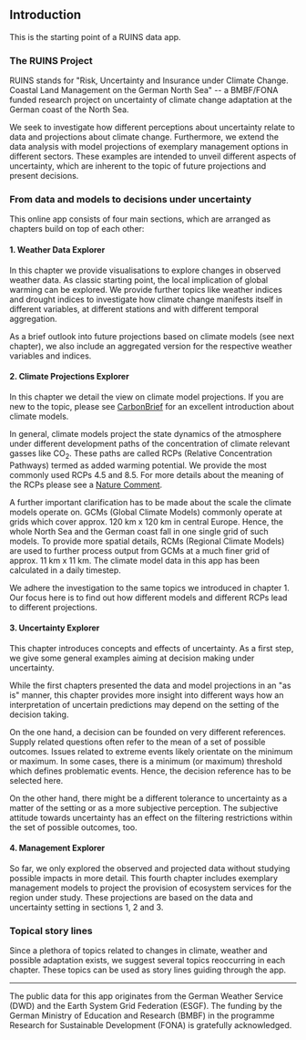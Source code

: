 ## Introduction


This is the starting point of a RUINS data app.

### The RUINS Project

RUINS stands for "Risk, Uncertainty and Insurance under Climate Change. Coastal Land Management on the German North Sea" -- a BMBF/FONA funded research project on uncertainty of climate change adaptation at the German coast of the North Sea. 

We seek to investigate how different perceptions about uncertainty relate to data and projections about climate change. Furthermore, we extend the data analysis with model projections of exemplary management options in different sectors. These examples are intended to unveil different aspects of uncertainty, which are inherent to the topic of future projections and present decisions.

### From data and models to decisions under uncertainty

This online app consists of four main sections, which are arranged as chapters build on top of each other:

#### 1. Weather Data Explorer
In this chapter we provide visualisations to explore changes in observed weather data. As classic starting point, the local implication of global warming can be explored. We provide further topics like weather indices and drought indices to investigate how climate change manifests itself in different variables, at different stations and with different temporal aggregation.

As a brief outlook into future projections based on climate models (see next chapter), we also include an aggregated version for the respective weather variables and indices.



#### 2. Climate Projections Explorer
In this chapter we detail the view on climate model projections. If you are new to the topic, please see [CarbonBrief](https://www.carbonbrief.org/qa-how-do-climate-models-work) for an excellent introduction about climate models. 

In general, climate models project the state dynamics of the atmosphere under different development paths of the concentration of climate relevant gasses like CO<sub>2</sub>. These paths are called RCPs (Relative Concentration Pathways) termed as added warming potential. We provide the most commonly used RCPs 4.5 and 8.5. For more details about the meaning of the RCPs please see a [Nature Comment](https://www.nature.com/articles/d41586-020-00177-3).

A further important clarification has to be made about the scale the climate models operate on. GCMs (Global Climate Models) commonly operate at grids which cover approx. 120 km x 120 km in central Europe. Hence, the whole North Sea and the German coast fall in one single grid of such models. To provide more spatial details, RCMs (Regional Climate Models) are used to further process output from GCMs at a much finer grid of approx. 11 km x 11 km. The climate model data in this app has been calculated in a daily timestep.

We adhere the investigation to the same topics we introduced in chapter 1. Our focus here is to find out how different models and different RCPs lead to different projections.



#### 3. Uncertainty Explorer
This chapter introduces concepts and effects of uncertainty. As a first step, we give some general examples aiming at decision making under uncertainty. 

While the first chapters presented the data and model projections in an "as is" manner, this chapter provides more insight into different ways how an interpretation of uncertain predictions may depend on the setting of the decision taking. 

On the one hand, a decision can be founded on very different references. Supply related questions often refer to the mean of a set of possible outcomes. Issues related to extreme events likely orientate on the minimum or maximum. In some cases, there is a minimum (or maximum) threshold which defines problematic events. Hence, the decision reference has to be selected here.

On the other hand, there might be a different tolerance to uncertainty as a matter of the setting or as a more subjective perception. The subjective attitude towards uncertainty has an effect on the filtering restrictions within the set of possible outcomes, too. 



#### 4. Management Explorer
So far, we only explored the observed and projected data without studying possible impacts in more detail. This fourth chapter includes exemplary management models to project the provision of ecosystem services for the region under study. These projections are based on the data and uncertainty setting in sections 1, 2 and 3.


### Topical story lines

Since a plethora of topics related to changes in climate, weather and possible adaptation exists, we suggest several topics reoccurring in each chapter. These topics can be used as story lines guiding through the app.

---

The public data for this app originates from the German Weather Service (DWD) and the Earth System Grid Federation (ESGF). The funding by the German Ministry of Education and Research (BMBF) in the programme Research for Sustainable Development (FONA) is gratefully acknowledged.



